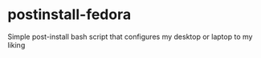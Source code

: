 # postinstall-fedora

Simple post-install bash script that configures my desktop or laptop to my liking
